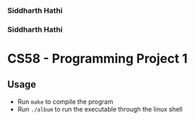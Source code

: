 ### Siddharth Hathi
### Siddharth Hathi
# CS58 - Programming Project 1

## Usage

* Run `make` to compile the program
* Run `./album` to run the executable through the linux shell
